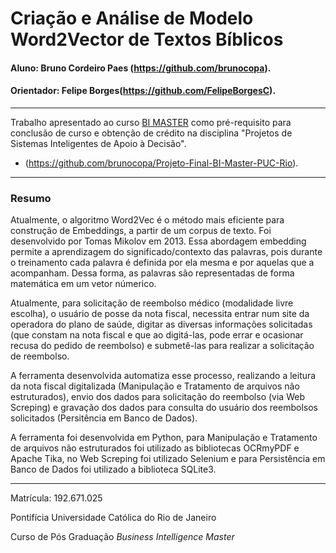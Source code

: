 # Criação e Análise de Modelo Word2Vector de Textos Bíblicos 

#### Aluno: Bruno Cordeiro Paes (https://github.com/brunocopa).
#### Orientador: Felipe Borges(https://github.com/FelipeBorgesC).

---

Trabalho apresentado ao curso [BI MASTER](https://ica.puc-rio.ai/bi-master) como pré-requisito para conclusão de curso e obtenção de crédito na disciplina "Projetos de Sistemas Inteligentes de Apoio à Decisão".

- (https://github.com/brunocopa/Projeto-Final-BI-Master-PUC-Rio). 

---

### Resumo


Atualmente, o algoritmo Word2Vec é o método mais eficiente para construção de Embeddings, a partir de um corpus de texto. Foi desenvolvido por Tomas Mikolov em 2013. Essa abordagem embedding permite a aprendizagem do significado/contexto das palavras, pois durante o treinamento cada palavra é definida por ela mesma e por aquelas que a acompanham. Dessa forma, as palavras são representadas de forma matemática em um vetor númerico. 

Atualmente, para solicitação de reembolso médico (modalidade livre escolha), o usuário de posse da nota fiscal, necessita entrar num site da operadora do plano de saúde, digitar as diversas informações solicitadas (que constam na nota fiscal e que ao digitá-las, pode errar e ocasionar recusa do pedido de reembolso) e submetê-las para realizar a solicitação de reembolso.

A ferramenta desenvolvida automatiza esse processo, realizando a leitura da nota fiscal digitalizada (Manipulação e Tratamento de arquivos não estruturados), envio dos dados para solicitação do reembolso (via Web Screping) e gravação dos dados para consulta do usuário dos reembolsos solicitados (Persitência em Banco de Dados).

A ferramenta foi desenvolvida em Python, para Manipulação e Tratamento de arquivos não estruturados foi utilizado as bibliotecas OCRmyPDF e Apache Tika, no Web Screping foi utilizado Selenium e para Persistência em Banco de Dados foi utilizado a biblioteca SQLite3.

---

Matrícula: 192.671.025

Pontifícia Universidade Católica do Rio de Janeiro

Curso de Pós Graduação *Business Intelligence Master*
